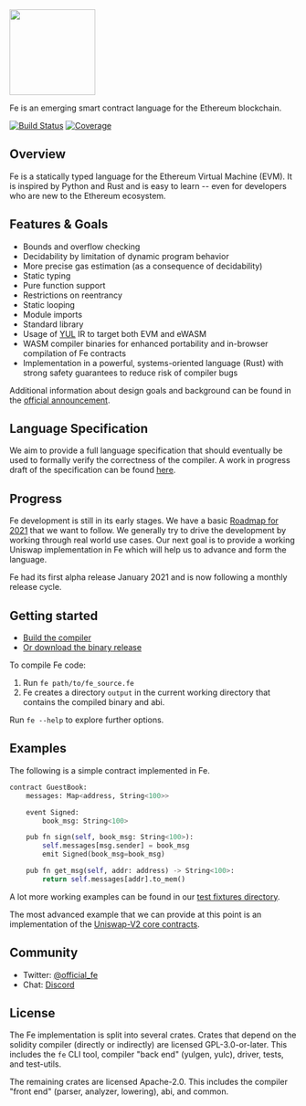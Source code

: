 
<img src="https://raw.githubusercontent.com/ethereum/fe/master/logo/fe_svg/fe_source.svg" width="150px">

Fe is an emerging smart contract language for the Ethereum blockchain.

[![Build Status](https://github.com/ethereum/fe/workflows/CI/badge.svg)](https://github.com/ethereum/fe/actions)
[![Coverage](https://codecov.io/gh/ethereum/fe/branch/master/graph/badge.svg)](https://codecov.io/gh/ethereum/fe)


## Overview

Fe is a statically typed language for the Ethereum Virtual Machine (EVM). It is inspired by Python and Rust and is easy to learn -- even for developers who are new to the Ethereum ecosystem.

## Features & Goals

* Bounds and overflow checking
* Decidability by limitation of dynamic program behavior
* More precise gas estimation (as a consequence of decidability)
* Static typing
* Pure function support
* Restrictions on reentrancy
* Static looping
* Module imports
* Standard library
* Usage of [YUL](https://docs.soliditylang.org/en/latest/yul.html) IR to target both EVM and eWASM
* WASM compiler binaries for enhanced portability and in-browser compilation of
  Fe contracts
* Implementation in a powerful, systems-oriented language (Rust) with strong safety guarantees to reduce risk of compiler bugs

Additional information about design goals and background can be found in the [official announcement](https://snakecharmers.ethereum.org/fe-a-new-language-for-the-ethereum-ecosystem/).

## Language Specification

We aim to provide a full language specification that should eventually be used to formally verify the correctness of the compiler. A work in progress draft of the specification can be found [here](http://fe-lang.org/docs/spec/index.html).

## Progress

Fe development is still in its early stages. We have a basic [Roadmap for 2021](https://notes.ethereum.org/LVhaTF30SJOpkbG1iVw1jg) that we want to follow. We generally try to drive the development by working through real world use cases. Our next goal is to provide a working Uniswap implementation in Fe which will help us to advance and form the language.

Fe had its first alpha release January 2021 and is now following a monthly release cycle.

## Getting started

- [Build the compiler](https://github.com/ethereum/fe/blob/master/docs/src/development/build.md)
- [Or download the binary release](https://github.com/ethereum/fe/releases)

To compile Fe code:

1. Run `fe path/to/fe_source.fe`
2. Fe creates a directory `output` in the current working directory that contains the compiled binary and abi.

Run `fe --help` to explore further options.

## Examples

The following is a simple contract implemented in Fe.

```python
contract GuestBook:
    messages: Map<address, String<100>>

    event Signed:
        book_msg: String<100>

    pub fn sign(self, book_msg: String<100>):
        self.messages[msg.sender] = book_msg
        emit Signed(book_msg=book_msg)

    pub fn get_msg(self, addr: address) -> String<100>:
        return self.messages[addr].to_mem()
```

A lot more working examples can be found in our [test fixtures directory](https://github.com/ethereum/fe/tree/master/crates/test-files/fixtures/demos).

The most advanced example that we can provide at this point is an implementation of the [Uniswap-V2 core contracts](https://github.com/ethereum/fe/blob/ec2ee41d16ec31ea0388d8fd7eb6266916d0e1f7/compiler/tests/fixtures/demos/uniswap.fe).

## Community

- Twitter: [@official_fe](https://twitter.com/official_fe)
- Chat: [Discord](https://discord.gg/ywpkAXFjZH)


## License

The Fe implementation is split into several crates. Crates that depend on the
solidity compiler (directly or indirectly) are licensed GPL-3.0-or-later. This
includes the `fe` CLI tool, compiler "back end" (yulgen, yulc), driver, tests,
and test-utils.

The remaining crates are licensed Apache-2.0. This includes the compiler
"front end" (parser, analyzer, lowering), abi, and common.
